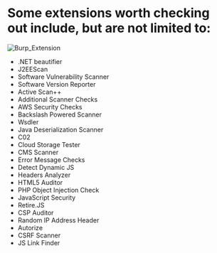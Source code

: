 # Some extensions worth checking out include, but are not limited to:
![Burp_Extension](https://github.com/user-attachments/assets/e56b3a10-e835-455e-ae87-1d008cc94657)

* .NET beautifier
* J2EEScan
* Software Vulnerability Scanner
* Software Version Reporter
* Active Scan++
* Additional Scanner Checks
* AWS Security Checks
* Backslash Powered Scanner
* Wsdler
* Java Deserialization Scanner
* C02
* Cloud Storage Tester
* CMS Scanner
* Error Message Checks
* Detect Dynamic JS
* Headers Analyzer
* HTML5 Auditor
* PHP Object Injection Check
* JavaScript Security
* Retire.JS
* CSP Auditor
* Random IP Address Header
* Autorize
* CSRF Scanner
* JS Link Finder
